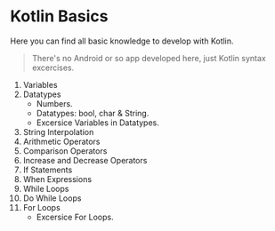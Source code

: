 # Kotlin Basics

Here you can find all basic knowledge to develop with Kotlin. 

> There's no Android or so app developed here, just Kotlin syntax excercises.


1. Variables
2. Datatypes
    - Numbers.
    - Datatypes: bool, char & String.
    - Excersice Variables in Datatypes.
3. String Interpolation
4. Arithmetic Operators
5. Comparison Operators
6. Increase and Decrease Operators
7. If Statements
8. When Expressions
9. While Loops
10. Do While Loops
11. For Loops
    - Excersice For Loops.
